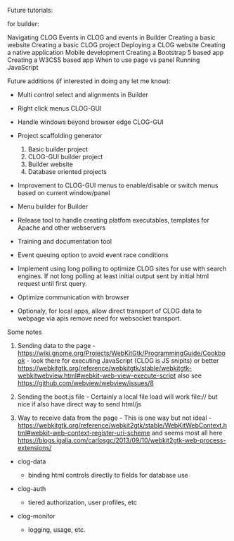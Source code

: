 Future tutorials:

for builder:

Navigating CLOG
Events in CLOG and events in Builder
Creating a basic website
Creating a basic CLOG project
Deploying a CLOG website
Creating a native application
Mobile development
Creating a Bootstrap 5 based app
Creating a W3CSS based app
When to use page vs panel
Running JavaScript

Future additions (if interested in doing any let me know):

- Multi control select and alignments in Builder

- Right click menus CLOG-GUI

- Handle windows beyond browser edge CLOG-GUI

- Project scaffolding generator
    1) Basic builder project
    2) CLOG-GUI builder project
    3) Builder website
    4) Database oriented projects

- Improvement to CLOG-GUI menus to enable/disable or switch menus based on current window/panel

- Menu builder for Builder

- Release tool to handle creating platfom executables, templates for Apache and other webservers

- Training and documentation tool

- Event queuing option to avoid event race conditions

- Implement using long polling to optimize CLOG sites for use with
  search engines. If not long polling at least initial output sent by
  initial html request until first query.

- Optimize communication with browser

- Optionaly, for local apps, allow direct transport of CLOG data to webpage via apis
remove need for websocket transport.

Some notes
   1) Sending data to the page - https://wiki.gnome.org/Projects/WebKitGtk/ProgrammingGuide/Cookbook - look there for executing JavaScript (CLOG is JS snipits) or better https://webkitgtk.org/reference/webkitgtk/stable/webkitgtk-webkitwebview.html#webkit-web-view-execute-script  also see https://github.com/webview/webview/issues/8
   
   2) Sending the boot.js file - Certainly a local file load will work file:// but nice if also have direct way to send html/js

   3) Way to receive data from the page - This is one way but not ideal - https://webkitgtk.org/reference/webkit2gtk/stable/WebKitWebContext.html#webkit-web-context-register-uri-scheme and seems most all here https://blogs.igalia.com/carlosgc/2013/09/10/webkit2gtk-web-process-extensions/

- clog-data
  - binding html controls directly to fields for database use

- clog-auth
  - tiered authorization, user profiles, etc

- clog-monitor
  - logging, usage, etc.

